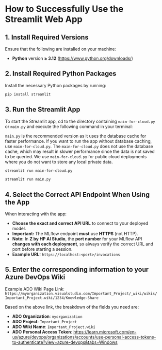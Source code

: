 # How to Successfully Use the Streamlit Web App

## 1. Install Required Versions

Ensure that the following are installed on your machine:

- **Python** version **≥ 3.12** (https://www.python.org/downloads/)

## 2. Install Required Python Packages

Install the necessary Python packages by running:

```bash
pip install streamlit
```

## 3. Run the Streamlit App

To start the Streamlit app, cd to the directory containing `main-for-cloud.py` or `main.py` and execute the following command in your terminal:

`main.py` is the recommended version as it uses the database cache for faster performance. If you want to run the app without database caching, use `main-for-cloud.py`. The `main-for-cloud.py` does not use the database cache, which may result in slower performance since the data is not saved to be queried. We use `main-for-cloud.py` for public cloud deployments where you do not want to store any local private data.


```bash
streamlit run main-for-cloud.py
```

```bash
streamlit run main.py
```

## 4. Select the Correct API Endpoint When Using the App

When interacting with the app:
- **Choose the exact and correct API URL** to connect to your deployed model.
- **Important:** The MLflow endpoint **must** use **HTTPS** (not HTTP).
- **Note:** In **Z by HP AI Studio**, the **port number** for your MLflow API **changes with each deployment**, so always verify the correct URL and port before starting a session.
- **Example URL:** `https://localhost:<port>/invocations`

## 5. Enter the corresponding information to your Azure DevOps Wiki

Example ADO Wiki Page Link:
`https://myorganization.visualstudio.com/Important_Project/_wiki/wikis/Important_Project.wiki/1234/Knowledge-Share`

Based on the above link, the breakdown of the fields you need are:
- **ADO Organization**: `myorganization`
- **ADO Project**: `Important_Project`
- **ADO Wiki Name**: `Important_Project.wiki`
- **ADO Personal Access Token**: https://learn.microsoft.com/en-us/azure/devops/organizations/accounts/use-personal-access-tokens-to-authenticate?view=azure-devops&tabs=Windows